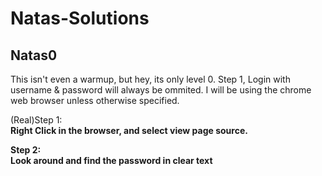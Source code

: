 Natas-Solutions
==========================

Natas0
--------------------------

This isn't even a warmup, but hey, its only level 0.
Step 1, Login with username & password will always be ommited.
I will be using the chrome web browser unless otherwise specified.

(Real)Step 1: <b><br>
Right Click in the browser, and select view page source.

Step 2: <b><br>
Look around and find the password in clear text
